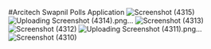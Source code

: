 #Arcitech
Swapnil Polls Application 
![Screenshot (4315)](https://github.com/kasareswapnil09/Arcitech/assets/100402494/0b30870f-ba45-4d7e-902c-cac380a4c6e1)
![Uploading Screenshot (4314).png…]()
![Screenshot (4313)](https://github.com/kasareswapnil09/Arcitech/assets/100402494/dab017a5-fb28-4990-bdb9-39c510aa00e4)
![Screenshot (4312)](https://github.com/kasareswapnil09/Arcitech/assets/100402494/9a3997eb-35dc-4f20-900c-9c938f9b9e1d)
![Uploading Screenshot (4311).png…]()
![Screenshot (4310)](https://github.com/kasareswapnil09/Arcitech/assets/100402494/835271d3-4f4c-4dbb-b82b-182a8c62ecd1)
